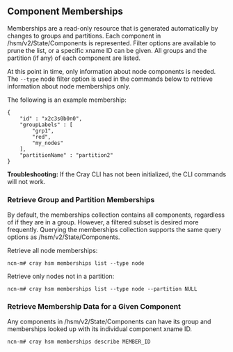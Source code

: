 ## Component Memberships

Memberships are a read-only resource that is generated automatically by changes to groups and partitions. Each component in /hsm/v2/State/Components is represented. Filter options are available to prune the list, or a specific xname ID can be given. All groups and the partition \(if any\) of each component are listed.

At this point in time, only information about node components is needed. The `--type` node filter option is used in the commands below to retrieve information about node memberships only.

The following is an example membership:

```screen
{
    "id" : "x2c3s0b0n0",
    "groupLabels" : [
        "grp1",
        "red",
        "my_nodes"
    ],    
    "partitionName" : "partition2"
}
```

**Troubleshooting:** If the Cray CLI has not been initialized, the CLI commands will not work. 

### Retrieve Group and Partition Memberships

By default, the memberships collection contains all components, regardless of if they are in a group. However, a filtered subset is desired more frequently. Querying the memberships collection supports the same query options as /hsm/v2/State/Components.

Retrieve all node memberships:

```screen
ncn-m# cray hsm memberships list --type node
```

Retrieve only nodes not in a partition:

```screen
ncn-m# cray hsm memberships list --type node --partition NULL
```

### Retrieve Membership Data for a Given Component

Any components in /hsm/v2/State/Components can have its group and memberships looked up with its individual component xname ID.

```screen
ncn-m# cray hsm memberships describe MEMBER_ID
```



